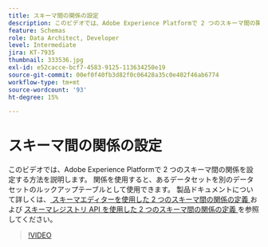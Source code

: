 ```yaml
---
title: スキーマ間の関係の設定
description: このビデオでは、Adobe Experience Platformで 2 つのスキーマ間の関係を設定する方法を説明します。 関係を使用すると、1 つのデータセットを別のデータセットのルックアップテーブルとして使用できます。
feature: Schemas
role: Data Architect, Developer
level: Intermediate
jira: KT-7935
thumbnail: 333536.jpg
exl-id: e52cacce-bcf7-4583-9125-113634250e19
source-git-commit: 00ef0f40fb3d82f0c06428a35c0e402f46ab6774
workflow-type: tm+mt
source-wordcount: '93'
ht-degree: 15%

---
```


# スキーマ間の関係の設定

このビデオでは、Adobe Experience Platformで 2 つのスキーマ間の関係を設定する方法を説明します。 関係を使用すると、あるデータセットを別のデータセットのルックアップテーブルとして使用できます。 製品ドキュメントについて詳しくは、[ スキーマエディターを使用した 2 つのスキーマ間の関係の定義 ](https://experienceleague.adobe.com/docs/experience-platform/xdm/tutorials/relationship-ui.html?lang=ja) および [ スキーマレジストリ API を使用した 2 つのスキーマ間の関係の定義 ](https://experienceleague.adobe.com/docs/experience-platform/xdm/tutorials/relationship-api.html) を参照してください。

>[!VIDEO](https://video.tv.adobe.com/v/333536?learn=on)

